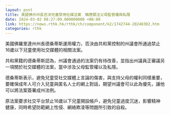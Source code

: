 ```yaml
---
layout: post
title: 美國佛州州長否決兒童禁用社媒法案　稱應關注父母監管權與私隱
date: 2024-03-02 08:27:09.000000000 +08:00
link: https://news.rthk.hk/rthk/ch/component/k2/1742744-20240302.htm
categories: rthk
---
```


美國佛羅里達州州長德桑蒂斯運用權力，否決由共和黨控制的州議會所通過禁止16歲以下兒童使用社交媒體的相關法案。

共和黨籍的德桑蒂斯認為，州議會通過的法案仍有待改善，並指出州議員正審議另一項關於社交媒體的法案，當中涉及父母監管權以及私隱。

德桑蒂斯表示，避免兒童受社交媒體上言論的傷害，與支持父母的權利同樣重要，要確保成年人可介入兒童與匿名人士的網上對話，期望州議會可以此為優先，讓他可以將法案簽署成州法例。

原法案要求社交平台禁止16歲以下兒童開設帳戶，避免兒童過度沉迷，影響精神健康，同時希望防範網上性侵、網絡欺凌等問題所引致的自殺。
